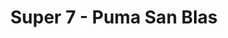 ---
title: "Super 7 - Puma San Blas"
url: /puerto-de-la-libertad/super-7-puma-san-blas/
shop: comodidad
---